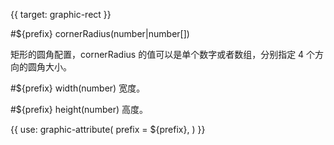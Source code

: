 {{ target: graphic-rect }}

<!-- Canopus 图形属性，IRectGraphicAttribute -->

#${prefix} cornerRadius(number|number[])

矩形的圆角配置，cornerRadius 的值可以是单个数字或者数组，分别指定 4 个方向的圆角大小。

#${prefix} width(number)
宽度。

#${prefix} height(number)
高度。

{{ use: graphic-attribute(
  prefix = ${prefix},
) }}
